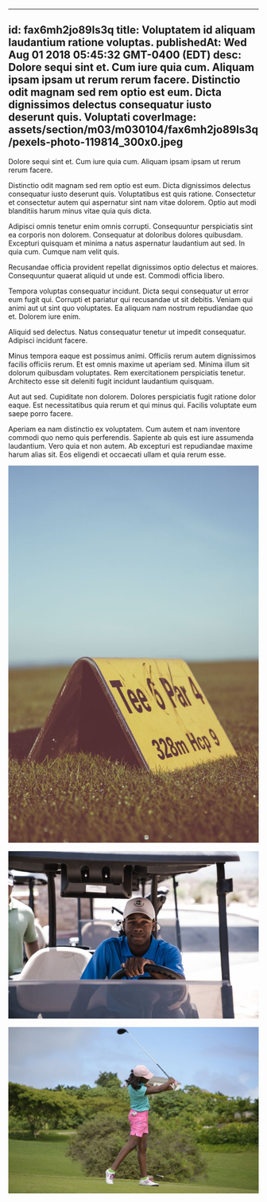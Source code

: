 
---
id: fax6mh2jo89ls3q
title: Voluptatem id aliquam laudantium ratione voluptas.
publishedAt: Wed Aug 01 2018 05:45:32 GMT-0400 (EDT)
desc: Dolore sequi sint et. Cum iure quia cum. Aliquam ipsam ipsam ut rerum rerum facere. Distinctio odit magnam sed rem optio est eum. Dicta dignissimos delectus consequatur iusto deserunt quis. Voluptati
coverImage: assets/section/m03/m030104/fax6mh2jo89ls3q/pexels-photo-119814_300x0.jpeg
---




Dolore sequi sint et. Cum iure quia cum. Aliquam ipsam ipsam ut rerum rerum facere.
 
Distinctio odit magnam sed rem optio est eum. Dicta dignissimos delectus consequatur iusto deserunt quis. Voluptatibus est quis ratione. Consectetur et consectetur autem qui aspernatur sint nam vitae dolorem. Optio aut modi blanditiis harum minus vitae quia quis dicta.
 
Adipisci omnis tenetur enim omnis corrupti. Consequuntur perspiciatis sint ea corporis non dolorem. Consequatur at doloribus dolores quibusdam. Excepturi quisquam et minima a natus aspernatur laudantium aut sed. In quia cum. Cumque nam velit quis.


Recusandae officia provident repellat dignissimos optio delectus et maiores. Consequuntur quaerat aliquid ut unde est. Commodi officia libero.
 
Tempora voluptas consequatur incidunt. Dicta sequi consequatur ut error eum fugit qui. Corrupti et pariatur qui recusandae ut sit debitis. Veniam qui animi aut ut sint quo voluptates. Ea aliquam nam nostrum repudiandae quo et. Dolorem iure enim.
 
Aliquid sed delectus. Natus consequatur tenetur ut impedit consequatur. Adipisci incidunt facere.


Minus tempora eaque est possimus animi. Officiis rerum autem dignissimos facilis officiis rerum. Et est omnis maxime ut aperiam sed. Minima illum sit dolorum quibusdam voluptates. Rem exercitationem perspiciatis tenetur. Architecto esse sit deleniti fugit incidunt laudantium quisquam.
 
Aut aut sed. Cupiditate non dolorem. Dolores perspiciatis fugit ratione dolor eaque. Est necessitatibus quia rerum et qui minus qui. Facilis voluptate eum saepe porro facere.
 
Aperiam ea nam distinctio ex voluptatem. Cum autem et nam inventore commodi quo nemo quis perferendis. Sapiente ab quis est iure assumenda laudantium. Vero quia et non autem. Ab excepturi est repudiandae maxime harum alias sit. Eos eligendi et occaecati ullam et quia rerum esse.



![image from pexels.com](assets/section/m03/m030104/fax6mh2jo89ls3q/pexels-photo-119814.jpeg)

![image from pexels.com](assets/section/m03/m030104/fax6mh2jo89ls3q/pexels-photo-1325708.jpeg)

![image from pexels.com](assets/section/m03/m030104/fax6mh2jo89ls3q/golf-barbados-sport-course-163321.jpeg)


